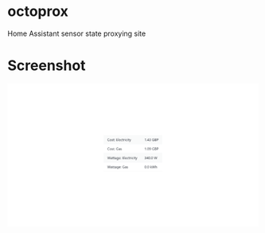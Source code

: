 # octoprox
 Home Assistant sensor state proxying site

# Screenshot
 ![Screenshot](https://raw.githubusercontent.com/eiqnepm/octoprox/master/example.png)
